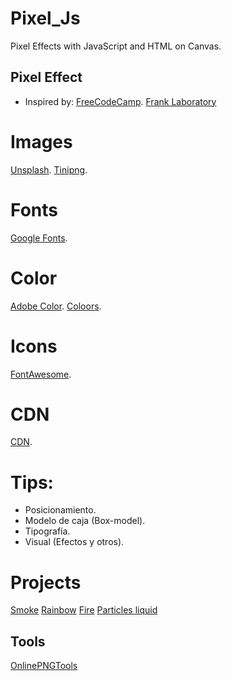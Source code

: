 # Pixel_Js
Pixel Effects with JavaScript and HTML  on Canvas. 

## Pixel Effect
- Inspired by: [FreeCodeCamp](https://www.youtube.com/watch?v=UoTxOVEecbI&t=27s).
[Frank Laboratory](https://www.youtube.com/c/Frankslaboratory/videos)

# Images
[Unsplash](https://unsplash.com/).
[Tinipng](https://tinypng.com/).

# Fonts
[Google Fonts](https://fonts.google.com/specimen/Montserrat?preview.text_type=custom).

# Color
[Adobe Color](https://color.adobe.com/es/create/color-wheel).
[Coloors](https://coolors.co/).

# Icons
[FontAwesome](https://fontawesome.com/icons?d=gallery&p=2).

# CDN
[CDN](https://cdnjs.com/).

# Tips: 
- Posicionamiento.
- Modelo de caja (Box-model).
- Tipografía.
- Visual (Efectos y otros).

# Projects
[Smoke](https://codepen.io/franksLaboratory/details/ZEprPKx)
[Rainbow](https://codepen.io/franksLaboratory/pen/MWjBPgB)
[Fire](https://codepen.io/franksLaboratory/pen/XWjBPOx)
[Particles liquid](https://codepen.io/franksLaboratory/pen/VwKEeqR)

## Tools
[OnlinePNGTools](https://onlinepngtools.com/)